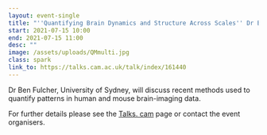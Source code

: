 ```yaml
---
layout: event-single
title: "''Quantifying Brain Dynamics and Structure Across Scales'' Dr Ben Fulcher"
start: 2021-07-15 10:00
end: 2021-07-15 11:00
desc: ""
image: /assets/uploads/QMmulti.jpg
class: spark
link_to: https://talks.cam.ac.uk/talk/index/161440
---
```

Dr Ben Fulcher, University of Sydney, will discuss recent methods used to quantify patterns in human and mouse brain-imaging data.

For further details please see the [Talks. cam](https://talks.cam.ac.uk/talk/index/195388) page or contact the event organisers.